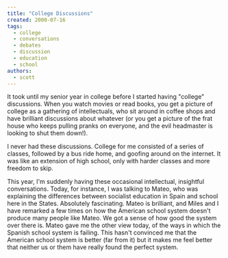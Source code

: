 ```yaml
---
title: "College Discussions"
created: 2000-07-16
tags: 
  - college
  - conversations
  - debates
  - discussion
  - education
  - school
authors: 
  - scott
---
```


It took until my senior year in college before I started having "college" discussions. When you watch movies or read books, you get a picture of college as a gathering of intellectuals, who sit around in coffee shops and have brilliant discussions about whatever (or you get a picture of the frat house who keeps pulling pranks on everyone, and the evil headmaster is looking to shut them down!).

I never had these discussions. College for me consisted of a series of classes, followed by a bus ride home, and goofing around on the internet. It was like an extension of high school, only with harder classes and more freedom to skip.

This year, I'm suddenly having these occasional intellectual, insightful conversations. Today, for instance, I was talking to Mateo, who was explaining the differences between socialist education in Spain and school here in the States. Absolutely fascinating. Mateo is brilliant, and Miles and I have remarked a few times on how the American school system doesn't produce many people like Mateo. We got a sense of how good the system over there is. Mateo gave me the other view today, of the ways in which the Spanish school system is failing. This hasn't convinced me that the American school system is better (far from it) but it makes me feel better that neither us or them have really found the perfect system.
